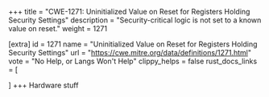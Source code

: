 +++
title = "CWE-1271: Uninitialized Value on Reset for Registers Holding Security Settings"
description	= "Security-critical logic is not set to a known value on reset."
weight = 1271

[extra]
id = 1271
name = "Uninitialized Value on Reset for Registers Holding Security Settings"
url = "https://cwe.mitre.org/data/definitions/1271.html"
vote = "No Help, or Langs Won't Help"
clippy_helps = false
rust_docs_links = [
	
]
+++
Hardware stuff
